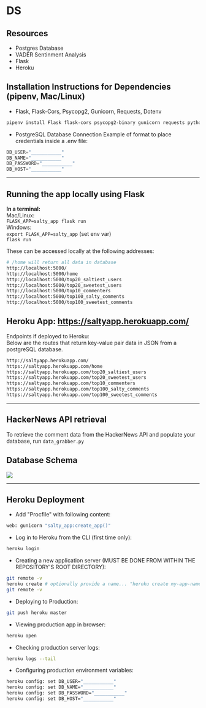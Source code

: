 # DS

## Resources
- Postgres Database
- VADER Sentinment Analysis
- Flask
- Heroku  

## Installation Instructions for Dependencies (pipenv, Mac/Linux)

- Flask, Flask-Cors, Psycopg2, Gunicorn, Requests, Dotenv
```sh
pipenv install Flask flask-cors psycopg2-binary gunicorn requests python-dotenv
```
- PostgreSQL Database Connection
Example of format to place credentials inside a .env file:
```py
DB_USER="___________"
DB_NAME="___________"
DB_PASSWORD="___________"
DB_HOST="___________"
```

---
## Running the app locally using Flask  
**In a terminal:**  
Mac/Linux:  
`FLASK_APP=salty_app flask run`  
Windows:  
`export FLASK_APP=salty_app` (set env var)  
`flask run`



These can be accessed locally at the following addresses: 
```sh 
# /home will return all data in database
http://localhost:5000/
http://localhost:5000/home
http://localhost:5000/top20_saltiest_users
http://localhost:5000/top20_sweetest_users
http://localhost:5000/top10_commenters
http://localhost:5000/top100_salty_comments
http://localhost:5000/top100_sweetest_comments
```  

## Heroku App: https://saltyapp.herokuapp.com/

Endpoints if deployed to Heroku:  
Below are the routes that return key-value pair data in JSON from a postgreSQL database. 
```sh
http://saltyapp.herokuapp.com/
https://saltyapp.herokuapp.com/home
https://saltyapp.herokuapp.com/top20_saltiest_users
https://saltyapp.herokuapp.com/top20_sweetest_users
https://saltyapp.herokuapp.com/top10_commenters
https://saltyapp.herokuapp.com/top100_salty_comments
https://saltyapp.herokuapp.com/top100_sweetest_comments
```
---
## HackerNews API retrieval
To retrieve the comment data from the HackerNews API and populate your database, run `data_grabber.py`


## Database Schema
![](https://i.imgur.com/NEJr8a8.png)

---

## Heroku Deployment
- Add "Procfile" with following content:
```sh
web: gunicorn "salty_app:create_app()"
```
- Log in to Heroku from the CLI (first time only):
```sh
heroku login
```
- Creating a new application server (MUST BE DONE FROM WITHIN THE REPOSITORY'S ROOT DIRECTORY):
```sh
git remote -v
heroku create # optionally provide a name... "heroku create my-app-name"
git remote -v
```
- Deploying to Production:
```sh
git push heroku master
```
- Viewing production app in browser:
```sh
heroku open
```
- Checking production server logs:
```sh
heroku logs --tail
```
- Configuring production environment variables:
```sh
heroku config: set DB_USER="___________"
heroku config: set DB_NAME="___________"
heroku config: set DB_PASSWORD="___________"
heroku config: set DB_HOST="___________"
```